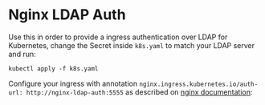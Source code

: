 # Nginx LDAP Auth

Use this in order to provide a ingress authentication over LDAP for Kubernetes, change the Secret inside `k8s.yaml` to match your LDAP server and run:

    kubectl apply -f k8s.yaml

Configure your ingress with annotation `nginx.ingress.kubernetes.io/auth-url: http://nginx-ldap-auth:5555` as described on [nginx documentation](https://kubernetes.github.io/ingress-nginx/examples/auth/external-auth/):
